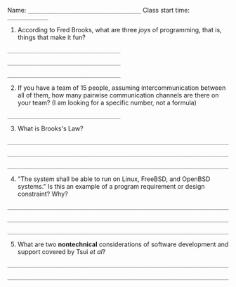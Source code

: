 Name: `____________________________________` Class start time: `_____________`

1. According to Fred Brooks, what are three _joys_ of programming, that is, things that make it fun?

```
____________________________________

____________________________________

____________________________________
```

2. If you have a team of 15 people, assuming intercommunication between all of them, how many pairwise communication channels are there on your team?  (I am looking for a specific number, not a formula)

```
____________________________________
```

3. What is Brooks's Law?

```
________________________________________________________________________

________________________________________________________________________

________________________________________________________________________

```

4. "The system shall be able to run on Linux, FreeBSD, and OpenBSD systems." Is this an example of a program requirement or design constraint?  Why?

```
________________________________________________________________________

________________________________________________________________________

________________________________________________________________________

```

5. What are two __nontechnical__ considerations of software development and support covered by Tsui _et al_?

```
________________________________________________________________________

________________________________________________________________________
```